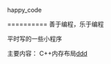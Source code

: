 ﻿happy_code

==========
善于编程，乐于编程

平时写的一些小程序


主要内容：
C++内存布局<a href="https://github.com/raiet/happy_code/tree/master/C%2B%2B%E5%86%85%E5%AD%98%E5%B8%83%E5%B1%80">ddd</a>
